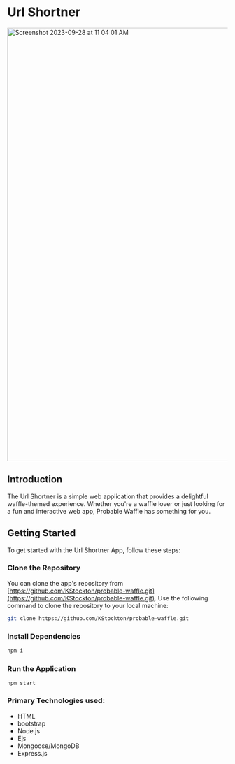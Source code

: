 # Url Shortner

<img width="992" alt="Screenshot 2023-09-28 at 11 04 01 AM" src="https://github.com/KStockton/probable-waffle/assets/34406483/b0067205-f1a7-46ef-8418-845b8d2a871d">

## Introduction

The Url Shortner is a simple web application that provides a delightful waffle-themed experience. Whether you're a waffle lover or just looking for a fun and interactive web app, Probable Waffle has something for you.

## Getting Started

To get started with the Url Shortner App, follow these steps:

### Clone the Repository

You can clone the app's repository from [https://github.com/KStockton/probable-waffle.git](https://github.com/KStockton/probable-waffle.git). Use the following command to clone the repository to your local machine:

```bash
git clone https://github.com/KStockton/probable-waffle.git
```

### Install Dependencies

```bash
npm i 
```

### Run the Application

```npm start```


### Primary Technologies used:

* HTML
* bootstrap
* Node.js
* Ejs
* Mongoose/MongoDB
* Express.js
